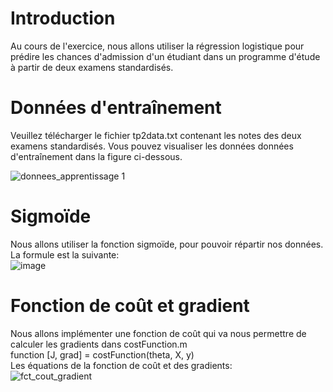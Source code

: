 # Introduction

Au cours de l'exercice, nous allons utiliser la régression logistique pour prédire les chances d'admission d'un étudiant dans un programme d'étude à partir de deux examens standardisés.

# Données d'entraînement

Veuillez télécharger le fichier tp2data.txt contenant les notes des deux examens standardisés.
Vous pouvez visualiser les données données d'entraînement dans la figure ci-dessous.

![donnees_apprentissage 1](https://user-images.githubusercontent.com/26171556/36231499-a0c75560-11b4-11e8-8329-a90da84ab566.png)

# Sigmoïde

Nous allons utiliser la fonction sigmoïde, pour pouvoir répartir nos données.
La formule est la suivante: 
<br /> ![image](https://user-images.githubusercontent.com/26171556/36397884-cee20992-159a-11e8-9517-4463b88fde3c.png)

# Fonction de coût et gradient

Nous allons implémenter une fonction de coût  qui va nous permettre de calculer les gradients  dans costFunction.m
<br /> function [J, grad] = costFunction(theta, X, y)
<br /> Les équations de la fonction de coût et des gradients:
<br />![fct_cout_gradient](https://user-images.githubusercontent.com/26171556/36398344-0c6569d8-159d-11e8-913a-46bbb8041c87.png)


